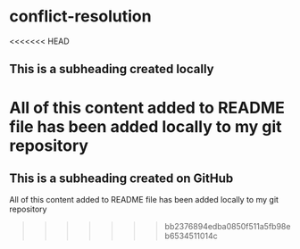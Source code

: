 # conflict-resolution

<<<<<<< HEAD
## This is a subheading created locally
All of this content added to README file has been added locally to my git repository
=======
## This is a subheading created on GitHub
All of this content added to README file has been added locally to my git repository
>>>>>>> bb2376894edba0850f511a5fb98eb6534511014c
